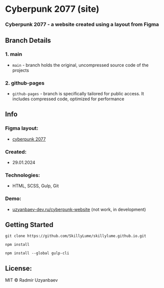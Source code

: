 # Cyberpunk 2077 (site)
### Cyberpunk 2077 - a website created using a layout from Figma

## Branch Details

### 1. main
- `main` - branch holds the original, uncompressed source code of the projects
### 2. github-pages
- `github-pages` - branch is specifically tailored for public access. It includes compressed code, optimized for performance

## Info
### Figma layout:
- [cyberpunk 2077](https://www.figma.com/file/cyOuCcxqhxwqCrillGbcFm/Cyberpunk?type=design&node-id=0%3A1&t=qeQyGCDGdRDR9bfR-1)
### Created:
- 29.01.2024
### Technologies:
- HTML, SCSS, Gulp, Git

### Demo:
- [uzyanbaev-dev.ru/cyberpunk-website](#) (not work, in development)

## Getting Started
```
git clone https://github.com/SkillyLume/skillylume.github.io.git
```

```
npm install
```

```
npm install --global gulp-cli
```

## License:
MIT © Radmir Uzyanbaev
